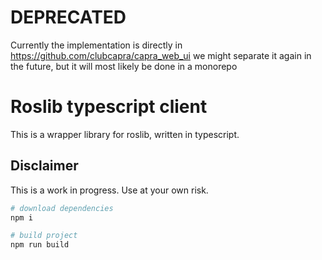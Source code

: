 # DEPRECATED
Currently the implementation is directly in https://github.com/clubcapra/capra_web_ui we might separate it again in the future, but it will most likely be done in a monorepo

# Roslib typescript client

This is a wrapper library for roslib, written in typescript.

## Disclaimer

This is a work in progress. Use at your own risk.

```bash
# download dependencies
npm i

# build project
npm run build
```
